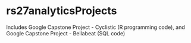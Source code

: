 # rs27analyticsProjects
Includes Google Capstone Project - Cyclistic (R programming code), and Google Capstone Project - Bellabeat (SQL code)
